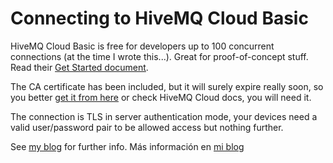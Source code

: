 # Connecting to HiveMQ Cloud Basic
HiveMQ Cloud Basic is free for developers up to 100 concurrent connections (at the time I wrote this...). Great for proof-of-concept stuff.
Read their [Get Started document](https://www.hivemq.com/docs/hivemq-cloud/introduction.html#get-started).

The CA certificate has been included, but it will surely expire really soon, so you better [get it from here](https://letsencrypt.org/certs/trustid-x3-root.pem) or check HiveMQ Cloud docs, you will need it.

The connection is TLS in server authentication mode, your devices need a valid user/password pair to be allowed access but nothing further.

See [my blog](http://www.scaprile.com/2021/05/23/connecting-to-hivemq-cloud-basic/) for further info.
Más información en [mi blog](http://www.scaprile.com/2022/02/14/conectandonos-a-hivemq-cloud-basic-con-mongoose-os/)
